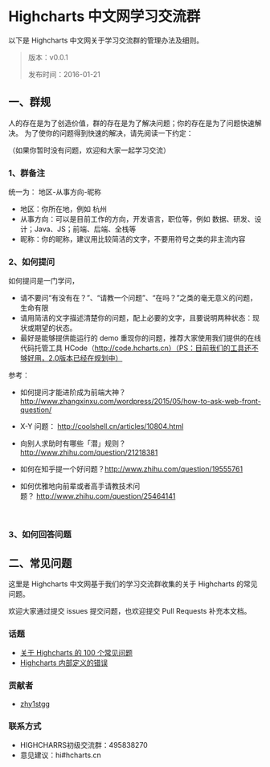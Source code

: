 # Highcharts 中文网学习交流群

以下是 Highcharts 中文网关于学习交流群的管理办法及细则。

> 版本：v0.0.1
> 
> 发布时间：2016-01-21



## 一、群规

人的存在是为了创造价值，群的存在是为了解决问题；你的存在是为了问题快速解决。 为了使你的问题得到快速的解决，请先阅读一下约定：

（如果你暂时没有问题，欢迎和大家一起学习交流）

### 1、群备注

统一为： 地区-从事方向-昵称

* 地区：你所在地，例如 杭州
* 从事方向：可以是目前工作的方向，开发语言，职位等，例如 数据、研发、设计；Java、JS；前端、后端、全栈等
* 昵称：你的昵称，建议用比较简洁的文字，不要用符号之类的非主流内容

### 2、如何提问

如何提问是一门学问，

* 请不要问“有没有在？”、“请教一个问题”、“在吗？”之类的毫无意义的问题，生命有限
* 请用简洁的文字描述清楚你的问题，配上必要的文字，且要说明两种状态：现状或期望的状态。
* 最好是能够提供能运行的 demo 重现你的问题，推荐大家使用我们提供的在线代码托管工具 HCode（http://code.hcharts.cn）（PS：目前我们的工具还不够好用，2.0版本已经在规划中）

参考：

* 如何提问才能进阶成为前端大神？http://www.zhangxinxu.com/wordpress/2015/05/how-to-ask-web-front-question/


* X-Y 问题：	http://coolshell.cn/articles/10804.html
  
* 向别人求助时有哪些「潜」规则？http://www.zhihu.com/question/21218381
  
* 如何在知乎提一个好问题？http://www.zhihu.com/question/19555761
  
* 如何优雅地向前辈或者高手请教技术问题？ http://www.zhihu.com/question/25464141
  
  ​

### 3、如何回答问题





## 二、常见问题

这里是 Highcharts 中文网基于我们的学习交流群收集的关于 Highcharts 的常见问题。

欢迎大家通过提交 issues 提交问题，也欢迎提交 Pull Requests 补充本文档。

### 话题

* [关于 Highcharts 的 100 个常见问题](https://github.com/hcharts/highcharts-faq/tree/master/faq-top-100)
* [Highcharts 内部定义的错误](https://github.com/hcharts/highcharts-faq/tree/master/errors)

### 贡献者

* [zhy1stgg](https://github.com/zhy1stgg)

### 联系方式

* HIGHCHARRS初级交流群：495838270
* 意见建议：hi#hcharts.cn


